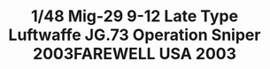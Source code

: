 ---
layout: product
title: "1/48 Mig-29 9-12 Late Type Luftwaffe JG.73 Operation Sniper 2003FAREWELL USA 2003"
price: "9500" 
desc: "Maketa"
img_path: "/assets/img/GWHS4801.webp"
brand: "N/A"
available: false
special_offer: false
new: false
soon: false
cat: "010000"
subcat: "010900"
subsubcat: "0N/A"
sifra: "GWHS4801"
popular: false
spec: false
---